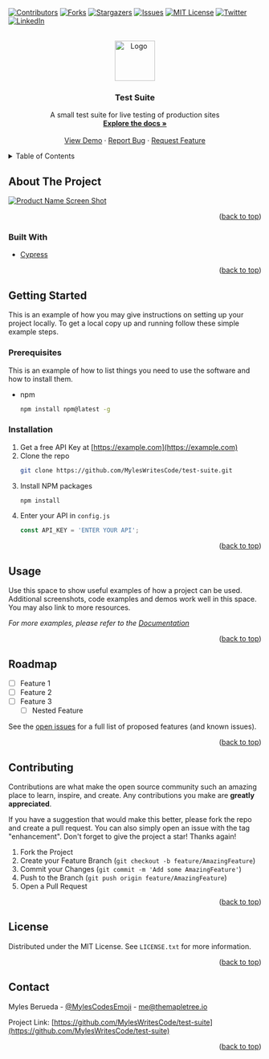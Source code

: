 <div id="top"></div>

[![Contributors][contributors-shield]][contributors-url]
[![Forks][forks-shield]][forks-url]
[![Stargazers][stars-shield]][stars-url]
[![Issues][issues-shield]][issues-url]
[![MIT License][license-shield]][license-url]
[![Twitter][twitter-shield]][twitter-url]
[![LinkedIn][linkedin-shield]][linkedin-url]

<!-- PROJECT LOGO -->
<br />
<div align="center">
  <a href="https://github.com/MylesWritesCode/test-suite">
    <img src="images/logo.png" alt="Logo" width="80" height="80">
  </a>

<h3 align="center">Test Suite</h3>

  <p align="center">
    A small test suite for live testing of production sites
    <br />
    <a href="https://github.com/MylesWritesCode/test-suite"><strong>Explore the docs »</strong></a>
    <br />
    <br />
    <a href="https://github.com/MylesWritesCode/test-suite">View Demo</a>
    ·
    <a href="https://github.com/MylesWritesCode/test-suite/issues">Report Bug</a>
    ·
    <a href="https://github.com/MylesWritesCode/test-suite/issues">Request Feature</a>
  </p>
</div>

<!-- TABLE OF CONTENTS -->
<details>
  <summary>Table of Contents</summary>
  <ol>
    <li>
      <a href="#about-the-project">About The Project</a>
      <ul>
        <li><a href="#built-with">Built With</a></li>
      </ul>
    </li>
    <li>
      <a href="#getting-started">Getting Started</a>
      <ul>
        <li><a href="#prerequisites">Prerequisites</a></li>
        <li><a href="#installation">Installation</a></li>
      </ul>
    </li>
    <li><a href="#usage">Usage</a></li>
    <li><a href="#roadmap">Roadmap</a></li>
    <li><a href="#contributing">Contributing</a></li>
    <li><a href="#license">License</a></li>
    <li><a href="#contact">Contact</a></li>
    <li><a href="#acknowledgments">Acknowledgments</a></li>
  </ol>
</details>

<!-- ABOUT THE PROJECT -->
## About The Project

[![Product Name Screen Shot][product-screenshot]](https://example.com)

<p align="right">(<a href="#top">back to top</a>)</p>

### Built With

* [Cypress](https://github.com/cypress-io/cypress)

<p align="right">(<a href="#top">back to top</a>)</p>

<!-- GETTING STARTED -->
## Getting Started

This is an example of how you may give instructions on setting up your project locally.
To get a local copy up and running follow these simple example steps.

### Prerequisites

This is an example of how to list things you need to use the software and how to install them.
* npm
  ```sh
  npm install npm@latest -g
  ```

### Installation

1. Get a free API Key at [https://example.com](https://example.com)
2. Clone the repo
   ```sh
   git clone https://github.com/MylesWritesCode/test-suite.git
   ```
3. Install NPM packages
   ```sh
   npm install
   ```
4. Enter your API in `config.js`
   ```js
   const API_KEY = 'ENTER YOUR API';
   ```

<p align="right">(<a href="#top">back to top</a>)</p>

<!-- USAGE EXAMPLES -->
## Usage

Use this space to show useful examples of how a project can be used. Additional screenshots, code examples and demos work well in this space. You may also link to more resources.

_For more examples, please refer to the [Documentation](https://example.com)_

<p align="right">(<a href="#top">back to top</a>)</p>

<!-- ROADMAP -->
## Roadmap

- [ ] Feature 1
- [ ] Feature 2
- [ ] Feature 3
    - [ ] Nested Feature

See the [open issues](https://github.com/MylesWritesCode/test-suite/issues) for a full list of proposed features (and known issues).

<p align="right">(<a href="#top">back to top</a>)</p>

<!-- CONTRIBUTING -->
## Contributing

Contributions are what make the open source community such an amazing place to learn, inspire, and create. Any contributions you make are **greatly appreciated**.

If you have a suggestion that would make this better, please fork the repo and create a pull request. You can also simply open an issue with the tag "enhancement".
Don't forget to give the project a star! Thanks again!

1. Fork the Project
2. Create your Feature Branch (`git checkout -b feature/AmazingFeature`)
3. Commit your Changes (`git commit -m 'Add some AmazingFeature'`)
4. Push to the Branch (`git push origin feature/AmazingFeature`)
5. Open a Pull Request

<p align="right">(<a href="#top">back to top</a>)</p>

<!-- LICENSE -->
## License

Distributed under the MIT License. See `LICENSE.txt` for more information.

<p align="right">(<a href="#top">back to top</a>)</p>

<!-- CONTACT -->
## Contact

Myles Berueda - [@MylesCodesEmoji](https://twitter.com/MylesCodesEmoji) - me@themapletree.io

Project Link: [https://github.com/MylesWritesCode/test-suite](https://github.com/MylesWritesCode/test-suite)

<p align="right">(<a href="#top">back to top</a>)</p>

<!-- MARKDOWN LINKS & IMAGES -->
<!-- https://www.markdownguide.org/basic-syntax/#reference-style-links -->
[contributors-shield]: https://img.shields.io/github/contributors/MylesWritesCode/test-suite.svg?style=for-the-badge
[contributors-url]: https://github.com/MylesWritesCode/test-suite/graphs/contributors
[forks-shield]: https://img.shields.io/github/forks/MylesWritesCode/test-suite.svg?style=for-the-badge
[forks-url]: https://github.com/MylesWritesCode/test-suite/network/members
[stars-shield]: https://img.shields.io/github/stars/MylesWritesCode/test-suite.svg?style=for-the-badge
[stars-url]: https://github.com/MylesWritesCode/test-suite/stargazers
[issues-shield]: https://img.shields.io/github/issues/MylesWritesCode/test-suite.svg?style=for-the-badge
[issues-url]: https://github.com/MylesWritesCode/test-suite/issues
[license-shield]: https://img.shields.io/github/license/MylesWritesCode/test-suite.svg?style=for-the-badge
[license-url]: https://github.com/MylesWritesCode/test-suite/blob/master/LICENSE.txt
[linkedin-shield]: https://img.shields.io/badge/-LinkedIn-black.svg?style=for-the-badge&logo=linkedin&colorB=555
[linkedin-url]: https://linkedin.com/in/myles-berueda
[twitter-shield]: https://img.shields.io/twitter/follow/MylesCodesEmoji?style=for-the-badge
[twitter-url]: https://twitter.com/MylesCodesEmoji
[product-screenshot]: images/screenshot.png